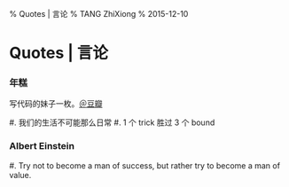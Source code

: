 % Quotes | 言论
% TANG ZhiXiong
% 2015-12-10

Quotes | 言论
=============

### 年糕

写代码的妹子一枚。[＠豆瓣](http://www.douban.com/people/heatherheather/)

#. 我们的生活不可能那么日常
#. 1 个 trick 胜过 3 个 bound

### Albert Einstein

#. Try not to become a man of success, but rather try to become a man of value.
